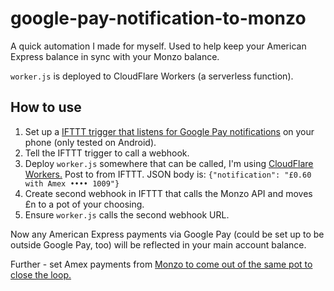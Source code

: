 # google-pay-notification-to-monzo

A quick automation I made for myself. Used to help keep your American Express balance in sync with your Monzo balance.

`worker.js` is deployed to CloudFlare Workers (a serverless function). 

## How to use

1. Set up a [IFTTT trigger that listens for Google Pay notifications](https://ifttt.com/connect/android_device/if_notifications) on your phone (only tested on Android).
2. Tell the IFTTT trigger to call a webhook.
3. Deploy `worker.js` somewhere that can be called, I'm using [CloudFlare Workers.](https://workers.cloudflare.com/) Post to from IFTTT. JSON body is: `{"notification": "£0.60 with Amex •••• 1009"}`
4. Create second webhook in IFTTT that calls the Monzo API and moves £n to a pot of your choosing.
5. Ensure `worker.js` calls the second webhook URL.

Now any American Express payments via Google Pay (could be set up to be outside Google Pay, too) will be reflected in your main account balance.

Further - set Amex payments from [Monzo to come out of the same pot to close the loop.](https://monzo.com/help/budgeting-overdrafts-savings/web-bill-pots)
